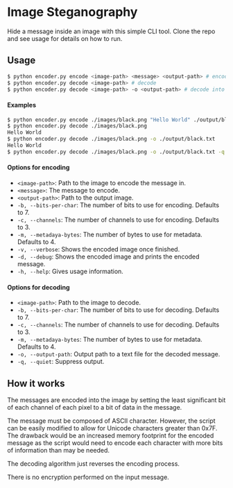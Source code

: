 # Image Steganography

Hide a message inside an image with this simple CLI tool. Clone the repo and
see usage for details on how to run.

## Usage
``` bash
$ python encoder.py encode <image-path> <message> <output-path> # encode
$ python encoder.py decode <image-path> # decode
$ python encoder.py decode <image-path> -o <output-path> # decode into a file
```
#### Examples
``` bash
$ python encoder.py encode ./images/black.png "Hello World" ./output/black.png
$ python encoder.py decode ./images/black.png
Hello World
$ python encoder.py decode ./images/black.png -o ./output/black.txt
Hello World
$ python encoder.py decode ./images/black.png -o ./output/black.txt -q # quiet
```

#### Options for encoding
- `<image-path>`: Path to the image to encode the message in.
- `<message>`: The message to encode.
- `<output-path>`: Path to the output image.
- `-b, --bits-per-char`: The number of bits to use for encoding. Defaults to 7.
- `-c, --channels`: The number of channels to use for encoding. Defaults to 3.
- `-m, --metadaya-bytes`: The number of bytes to use for metadata. Defaults 
  to 4.
- `-v, --verbose`: Shows the encoded image once finished.
- `-d, --debug`: Shows the encoded image and prints the encoded message.
- `-h, --help`: Gives usage information.

#### Options for decoding
- `<image-path>`: Path to the image to decode.
- `-b, --bits-per-char`: The number of bits to use for decoding. Defaults to 7.
- `-c, --channels`: The number of channels to use for decoding. Defaults to 3.
- `-m, --metadaya-bytes`: The number of bytes to use for metadata. Defaults
    to 4.
- `-o, --output-path`: Output path to a text file for the decoded message.
- `-q, --quiet`: Suppress output.

## How it works

The messages are encoded into the image by setting the least significant bit of
each channel of each pixel to a bit of data in the message. 

The message must be composed of ASCII character. However, the script can be 
easily modified to allow for Unicode characters greater than 0x7F. The drawback
would be an increased memory footprint for the encoded message as the 
script would need to encode each character with more bits of information than 
may be needed. 

The decoding algorithm just reverses the encoding process. 

There is no encryption performed on the input message.